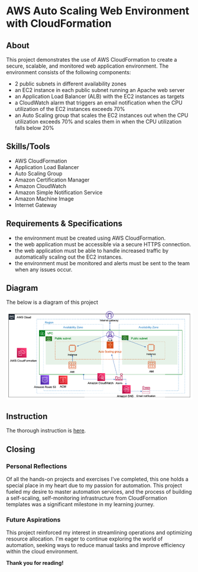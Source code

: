 # AWS Auto Scaling Web Environment with CloudFormation

## About

This project demonstrates the use of AWS CloudFormation to create a secure, scalable, and monitored web application environment. The environment consists of the following components:

- 2 public subnets in different availability zones
- an EC2 instance in each public subnet running an Apache web server
- an Application Load Balancer (ALB) with the EC2 instances as targets
- a CloudWatch alarm that triggers an email notification when the CPU utilization of the EC2 instances exceeds 70%
- an Auto Scaling group that scales the EC2 instances out when the CPU utilization exceeds 70% and scales them in when the CPU utilization falls below 20%

## Skills/Tools

- AWS CloudFormation
- Application Load Balancer
- Auto Scaling Group
- Amazon Certification Manager
- Amazon CloudWatch
- Amazon Simple Notification Service
- Amazon Machine Image
- Internet Gateway

## Requirements & Specifications

- the environment must be created using AWS CloudFormation.
- the web application must be accessible via a secure HTTPS connection.
- the web application must be able to handle increased traffic by automatically scaling out the EC2 instances.
- the environment must be monitored and alerts must be sent to the team when any issues occur.

## Diagram

The below is a diagram of this project

![a screenshot of the AWS Auto Scaling Web Environment with CloudFormation ](./images/aws-cloudformation.png)

## Instruction

The thorough instruction is [here](Auto-Scaling-Web-Environment-with-CloudFormation/docs/AWS-Auto-Scaling-Web-Environment-with-CloudFormation.pdf).

## Closing

### Personal Reflections

Of all the hands-on projects and exercises I've completed, this one holds a special place in my heart due to my passion for automation. This project fueled my desire to master automation services, and the process of building a self-scaling, self-monitoring infrastructure from CloudFormation templates was a significant milestone in my learning journey.

### Future Aspirations

This project reinforced my interest in streamlining operations and optimizing resource allocation.  I'm eager to continue exploring the world of automation, seeking ways to reduce manual tasks and improve efficiency within the cloud environment.

**Thank you for reading!**

